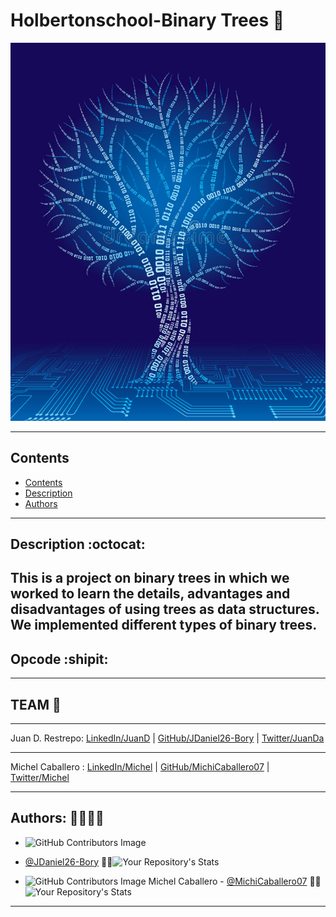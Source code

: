 # Holbertonschool-Binary Trees :deciduous_tree:

![linux](binary_trees.png)


******
## Contents
* [Contents](#Contents-:cactus:)
* [Description](#description-🐸)
* [Authors](#authors-fishsticks)
---
## Description :octocat:
This is a project on binary trees in which we worked to learn the details, advantages and disadvantages of using trees as data structures. We implemented different types of binary trees.
---
## Opcode :shipit:




___

## TEAM :eyes:
***
Juan D. Restrepo: [LinkedIn/JuanD] | [GitHub/JDaniel26-Bory] | [Twitter/JuanDa]
***
Michel Caballero : [LinkedIn/Michel] | [GitHub/MichiCaballero07] | [Twitter/Michel]

[Article]: <https://www.linkedin.com/>
[Holberton School]: <https://www.holbertonschool.com>
[LinkedIn/JuanD]: <https://www.linkedin.com/>
[LinkedIn/Michel]: <https://www.linkedin.com/in/michelcaballerogranado>
[GitHub/JDaniel26-Bory]: <https://github.com/JDaniel26-Bory>
[GitHub/MichiCaballero07]: <https://github.com/MichiCaballero07>

[Twitter/JuanDa]: <https://twitter.com/>
[Twitter/Michel]: <https://twitter.com/MichelYohanaCa1>




***
## Authors: :genie_woman::genie_man:


* ![GitHub Contributors Image](https://contrib.rocks/image?repo=SANTIAGOH22/holbertonschool-low_level_programming)
 - <a href="https://github.com/JDaniel26-Bory" target="_blank"> @JDaniel26-Bory</a> :genie_man:![Your Repository's Stats](https://github-readme-stats.vercel.app/api?username=JDaniel26-Bory&show_icons=true)


* ![GitHub Contributors Image](https://contrib.rocks/image?repo=MichiCaballero07/holbertonschool-low_level_programming) 
Michel Caballero - <a href="https://github.com/MichiCaballero07" target="_blank"> @MichiCaballero07</a> :genie_woman:![Your Repository's Stats](https://github-readme-stats.vercel.app/api?username=MichiCaballero07&show_icons=true)
***


